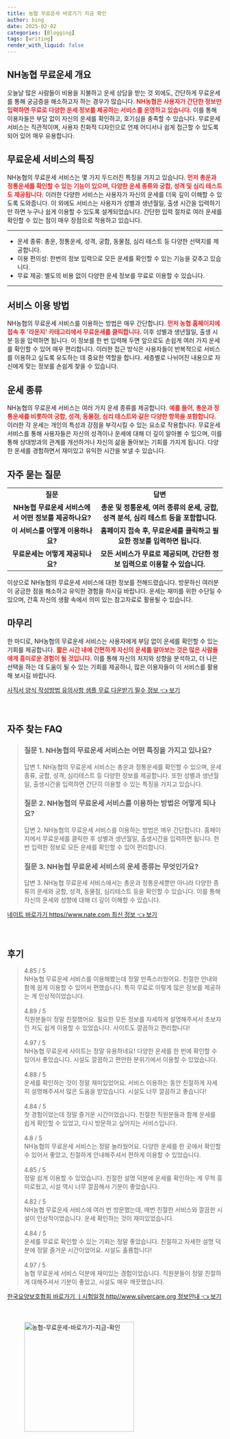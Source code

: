 ```yaml
---
title: 농협 무료운세 바로가기 지금 확인
author: bing
date: 2025-02-02
categories: [Blogging]
tags: [writing]
render_with_liquid: false
---
```



<h2 id='NH농협 무료운세 개요'>NH농협 무료운세 개요</h2>

<p>오늘날 많은 사람들이 비용을 지불하고 운세 상담을 받는 것 외에도, 간단하게 무료운세를 통해 궁금증을 해소하고자 하는 경우가 많습니다. <b><span style="color: #ee2323;">NH농협은 사용자가 간단한 정보만 입력하면 무료로 다양한 운세 정보를 제공하는 서비스를 운영하고 있습니다.</span></b> 이를 통해 이용자들은 부담 없이 자신의 운세를 확인하고, 호기심을 충족할 수 있습니다. 무료운세 서비스는 직관적이며, 사용자 친화적 디자인으로 언제 어디서나 쉽게 접근할 수 있도록 되어 있어 매우 유용합니다.</p>

<h2 id='무료운세 서비스의 특징'>무료운세 서비스의 특징</h2>

<p>NH농협의 무료운세 서비스는 몇 가지 두드러진 특징을 가지고 있습니다. <b><span style="color: #ee2323;">먼저 총운과 정통운세를 확인할 수 있는 기능이 있으며, 다양한 운세 종류와 궁합, 성격 및 심리 테스트도 제공됩니다.</span></b> 이러한 다양한 서비스는 사용자가 자신의 운세를 더욱 깊이 이해할 수 있도록 도와줍니다. 이 외에도 서비스는 사용자가 성별과 생년월일, 출생 시간을 입력하기만 하면 누구나 쉽게 이용할 수 있도록 설계되었습니다. 간단한 입력 절차로 여러 운세를 확인할 수 있는 점이 매우 장점으로 작용하고 있습니다.</p>

<hr />

<ul>
    <li>운세 종류: 총운, 정통운세, 성격, 궁합, 동물점, 심리 테스트 등 다양한 선택지를 제공합니다.</li>
    <li>이용 편의성: 한번의 정보 입력으로 모든 운세를 확인할 수 있는 기능을 갖추고 있습니다.</li>
    <li>무료 제공: 별도의 비용 없이 다양한 운세 정보를 무료로 이용할 수 있습니다.</li>
</ul>

<hr />

<h2 id='서비스 이용 방법'>서비스 이용 방법</h2>

<p>NH농협의 무료운세 서비스를 이용하는 방법은 매우 간단합니다. <b><span style="color: #ee2323;">먼저 농협 홈페이지에 접속 후 '라운지' 카테고리에서 무료운세를 클릭합니다.</span></b> 이후 성별과 생년월일, 출생 시분 등을 입력하면 됩니다. 이 정보를 한 번 입력해 두면 앞으로도 손쉽게 여러 가지 운세를 확인할 수 있어 매우 편리합니다. 이러한 접근 방식은 사용자들이 반복적으로 서비스를 이용하고 싶도록 유도하는 데 중요한 역할을 합니다. 세층별로 나뉘어진 내용으로 자신에게 맞는 정보를 손쉽게 찾을 수 있습니다.</p>

<h2 id='운세 종류'>운세 종류</h2>

<p>NH농협의 무료운세 서비스는 여러 가지 운세 종류를 제공합니다. <b><span style="color: #ee2323;">예를 들어, 총운과 정통운세를 비롯하여 궁합, 성격, 동물점, 심리 테스트와 같은 다양한 항목을 포함합니다.</span></b> 이러한 각 운세는 개인의 특성과 강점을 부각시킬 수 있는 요소로 작용합니다. 무료운세 서비스를 통해 사용자들은 자신의 성격이나 운세에 대해 더 깊이 알아볼 수 있으며, 이를 통해 상대방과의 관계를 개선하거나 자신의 삶을 돌아보는 기회를 가지게 됩니다. 다양한 운세를 경험하면서 재미있고 유익한 시간을 보낼 수 있습니다.</p>

<h2 id='자주 묻는 질문'>자주 묻는 질문</h2>

<table>
    <tr>
        <td style="text-align: center; height: 17px;"><b>질문</b></td>
        <td style="text-align: center; height: 17px;"><b>답변</b></td>
    </tr>
    <tr>
        <td style="text-align: center; height: 17px;"><b>NH농협 무료운세 서비스에서 어떤 정보를 제공하나요?</b></td>
        <td style="text-align: center; height: 17px;"><b>총운 및 정통운세, 여러 종류의 운세, 궁합, 성격 분석, 심리 테스트 등을 포함합니다.</b></td>
    </tr>
    <tr>
        <td style="text-align: center; height: 17px;"><b>이 서비스를 어떻게 이용하나요?</b></td>
        <td style="text-align: center; height: 17px;"><b>홈페이지 접속 후, 무료운세를 클릭하고 필요한 정보를 입력하면 됩니다.</b></td>
    </tr>
    <tr>
        <td style="text-align: center; height: 17px;"><b>무료운세는 어떻게 제공되나요?</b></td>
        <td style="text-align: center; height: 17px;"><b>모든 서비스가 무료로 제공되며, 간단한 정보 입력으로 이용할 수 있습니다.</b></td>
    </tr>
</table>

<p>이상으로 NH농협의 무료운세 서비스에 대한 정보를 전해드렸습니다. 방문하신 여러분이 궁금한 점을 해소하고 유익한 경험을 하시길 바랍니다. 운세는 재미를 위한 수단일 수 있으며, 간혹 자신의 생활 속에서 의미 있는 참고자료로 활용될 수 있습니다.</p>

<h2 id='마무리'>마무리</h2>

<p>한 마디로, NH농협의 무료운세 서비스는 사용자에게 부담 없이 운세를 확인할 수 있는 기회를 제공합니다. <b><span style="color: #ee2323;">짧은 시간 내에 간편하게 자신의 운세를 알아보는 것은 많은 사람들에게 흥미로운 경험이 될 것입니다.</span></b> 이를 통해 자신의 처지와 성향을 분석하고, 더 나은 선택을 하는 데 도움이 될 수 있는 기회를 제공하니, 많은 이용자들이 이 서비스를 활용해 보시길 바랍니다.</p>


<p><a class="click-button" title="사직서 양식 작성방법 유의사항 샘플 무료 다운받기 필수 정보" href="https://blackassets.github.io/posts/%EC%82%AC%EC%A7%81%EC%84%9C-%EC%96%91%EC%8B%9D-%EC%9E%91%EC%84%B1%EB%B0%A9%EB%B2%95-%EC%9C%A0%EC%9D%98%EC%82%AC%ED%95%AD-%EC%83%98%ED%94%8C-%EB%AC%B4%EB%A3%8C-%EB%8B%A4%EC%9A%B4%EB%B0%9B%EA%B8%B0-%ED%95%84%EC%88%98-%EC%A0%95%EB%B3%B4/" rel="dofollow">사직서 양식 작성방법 유의사항 샘플 무료 다운받기 필수 정보 👈 보기</a></p><br>
<h2 id='자주_찾는_FAQ'>자주 찾는 FAQ</h2>
<div itemscope="" itemtype="https://schema.org/FAQPage"> 
<blockquote> 
<div itemscope="" itemprop="mainEntity" itemtype="https://schema.org/Question"> 
<h3 itemprop="name">질문 1. NH농협의 무료운세 서비스는 어떤 특징을 가지고 있나요?</h3> 
<div itemscope="" itemprop="acceptedAnswer" itemtype="https://schema.org/Answer"> 
<span itemprop="text"> 
<p>답변 1. NH농협의 무료운세 서비스는 총운과 정통운세를 확인할 수 있으며, 운세 종류, 궁합, 성격, 심리테스트 등 다양한 정보를 제공합니다. 또한 성별과 생년월일, 출생시간을 입력하면 간단히 이용할 수 있는 특징을 가지고 있습니다.</p> 
</span> 
</div> 
</div> 

<div itemscope="" itemprop="mainEntity" itemtype="https://schema.org/Question"> 
<h3 itemprop="name">질문 2. NH농협의 무료운세 서비스를 이용하는 방법은 어떻게 되나요?</h3> 
<div itemscope="" itemprop="acceptedAnswer" itemtype="https://schema.org/Answer"> 
<span itemprop="text"> 
<p>답변 2. NH농협의 무료운세 서비스를 이용하는 방법은 매우 간단합니다. 홈페이지에서 무료운세를 클릭한 후 성별과 생년월일, 출생시간을 입력하면 됩니다. 한 번 입력한 정보로 모든 운세를 확인할 수 있어 편리합니다.</p> 
</span> 
</div> 
</div> 

<div itemscope="" itemprop="mainEntity" itemtype="https://schema.org/Question"> 
<h3 itemprop="name">질문 3. NH농협 무료운세 서비스의 운세 종류는 무엇인가요?</h3> 
<div itemscope="" itemprop="acceptedAnswer" itemtype="https://schema.org/Answer"> 
<span itemprop="text"> 
<p>답변 3. NH농협 무료운세 서비스에서는 총운과 정통운세뿐만 아니라 다양한 종류의 운세와 궁합, 성격, 동물점, 심리테스트 등을 확인할 수 있습니다. 이를 통해 자신의 운세와 성향에 대해 더 깊이 이해할 수 있습니다.</p> 
</span> 
</div> 
</div> 

</blockquote> 
</div>
<p><a class="click-button" title="네이트 바로가기 https//www.nate.com 최신 정보" href="https://blackassets.github.io/posts/%EB%84%A4%EC%9D%B4%ED%8A%B8-%EB%B0%94%EB%A1%9C%EA%B0%80%EA%B8%B0-httpswww.nate.com-%EC%B5%9C%EC%8B%A0-%EC%A0%95%EB%B3%B4/" rel="dofollow">네이트 바로가기 https//www.nate.com 최신 정보 👈 보기</a></p><br>
<h2 id='후기'>후기</h2>
<div itemscope itemtype="https://schema.org/Product">
  <blockquote>
  <div itemprop="review" itemscope itemtype="https://schema.org/Review">
      <div itemprop="reviewRating" itemscope itemtype="https://schema.org/Rating"> <span itemprop="ratingValue">4.85</span> / <span itemprop="bestRating">5</span> </div>
      <span itemprop="reviewBody">NH농협 무료운세 서비스를 이용해봤는데 정말 만족스러웠어요. 친절한 안내와 함께 쉽게 이용할 수 있어서 편했습니다. 특히 무료로 이렇게 많은 정보를 제공하는 게 인상적이었습니다.</span>
  </div>
  <br>
  <div itemprop="review" itemscope itemtype="https://schema.org/Review">
      <div itemprop="reviewRating" itemscope itemtype="https://schema.org/Rating"> <span itemprop="ratingValue">4.89</span> / <span itemprop="bestRating">5</span> </div>
      <span itemprop="reviewBody">직원분들이 정말 친절했어요. 필요한 모든 정보를 자세하게 설명해주셔서 초보자인 저도 쉽게 이용할 수 있었습니다. 사이트도 깔끔하고 편리합니다!</span>
  </div>
  <br>
  <div itemprop="review" itemscope itemtype="https://schema.org/Review">
      <div itemprop="reviewRating" itemscope itemtype="https://schema.org/Rating"> <span itemprop="ratingValue">4.97</span> / <span itemprop="bestRating">5</span> </div>
      <span itemprop="reviewBody">NH농협 무료운세 사이트는 정말 유용하네요! 다양한 운세를 한 번에 확인할 수 있어서 좋았습니다. 시설도 깔끔하고 편안한 분위기에서 이용할 수 있었습니다.</span>
  </div>
  <br>
  <div itemprop="review" itemscope itemtype="https://schema.org/Review">
      <div itemprop="reviewRating" itemscope itemtype="https://schema.org/Rating"> <span itemprop="ratingValue">4.88</span> / <span itemprop="bestRating">5</span> </div>
      <span itemprop="reviewBody">운세를 확인하는 것이 정말 재미있었어요. 서비스 이용하는 동안 친절하게 자세히 설명해주셔서 많은 도움을 받았습니다. 시설도 너무 깔끔하고 좋습니다!</span>
  </div>
  <br>
  <div itemprop="review" itemscope itemtype="https://schema.org/Review">
      <div itemprop="reviewRating" itemscope itemtype="https://schema.org/Rating"> <span itemprop="ratingValue">4.84</span> / <span itemprop="bestRating">5</span> </div>
      <span itemprop="reviewBody">첫 경험이었는데 정말 즐거운 시간이었습니다. 친절한 직원분들과 함께 운세를 쉽게 확인할 수 있었고, 다시 방문하고 싶어지는 서비스입니다.</span>
  </div>
  <br>
  <div itemprop="review" itemscope itemtype="https://schema.org/Review">
      <div itemprop="reviewRating" itemscope itemtype="https://schema.org/Rating"> <span itemprop="ratingValue">4.8</span> / <span itemprop="bestRating">5</span> </div>
      <span itemprop="reviewBody">NH농협의 무료운세 서비스는 정말 놀라웠어요. 다양한 운세를 한 곳에서 확인할 수 있어서 좋았고, 친절하게 안내해주셔서 편하게 이용할 수 있었습니다.</span>
  </div>
  <br>
  <div itemprop="review" itemscope itemtype="https://schema.org/Review">
      <div itemprop="reviewRating" itemscope itemtype="https://schema.org/Rating"> <span itemprop="ratingValue">4.85</span> / <span itemprop="bestRating">5</span> </div>
      <span itemprop="reviewBody">정말 쉽게 이용할 수 있었습니다. 친절한 설명 덕분에 운세를 확인하는 게 무척 흥미로웠고, 시설 역시 너무 깔끔해서 기분이 좋았습니다.</span>
  </div>
  <br>
  <div itemprop="review" itemscope itemtype="https://schema.org/Review">
      <div itemprop="reviewRating" itemscope itemtype="https://schema.org/Rating"> <span itemprop="ratingValue">4.82</span> / <span itemprop="bestRating">5</span> </div>
      <span itemprop="reviewBody">NH농협 무료운세 서비스에 여러 번 방문했는데, 매번 친절한 서비스와 깔끔한 시설이 인상적이었습니다. 운세 확인하는 것이 재미있었습니다.</span>
  </div>
  <br>
  <div itemprop="review" itemscope itemtype="https://schema.org/Review">
      <div itemprop="reviewRating" itemscope itemtype="https://schema.org/Rating"> <span itemprop="ratingValue">4.84</span> / <span itemprop="bestRating">5</span> </div>
      <span itemprop="reviewBody">운세를 무료로 확인할 수 있는 기회는 정말 좋았습니다. 친절하고 자세한 설명 덕분에 정말 즐거운 시간이었어요. 시설도 훌륭합니다!</span>
  </div>
  <br>
  <div itemprop="review" itemscope itemtype="https://schema.org/Review">
      <div itemprop="reviewRating" itemscope itemtype="https://schema.org/Rating"> <span itemprop="ratingValue">4.97</span> / <span itemprop="bestRating">5</span> </div>
      <span itemprop="reviewBody">농협 무료운세 서비스 덕분에 재미있는 경험이었습니다. 직원분들이 정말 친절하게 대해주셔서 기분이 좋았고, 시설도 매우 깨끗했습니다.</span>
  </div>
  </blockquote>
</div>
<p><a class="click-button" title="한국요양보호협회 바로가기 ㅣ시험일정 http//www.silvercare.org 정보안내" href="https://blackassets.github.io/posts/%ED%95%9C%EA%B5%AD%EC%9A%94%EC%96%91%EB%B3%B4%ED%98%B8%ED%98%91%ED%9A%8C-%EB%B0%94%EB%A1%9C%EA%B0%80%EA%B8%B0-%E3%85%A3%EC%8B%9C%ED%97%98%EC%9D%BC%EC%A0%95-httpwww.silvercare.org-%EC%A0%95%EB%B3%B4%EC%95%88%EB%82%B4/" rel="dofollow">한국요양보호협회 바로가기 ㅣ시험일정 http//www.silvercare.org 정보안내 👈 보기</a></p><br>
<figure class="image"><img src="https://blackassets.github.io/assets/img/thumbnail/농협-무료운세-바로가기-지금-확인.webp" alt="농협-무료운세-바로가기-지금-확인" width="256" height="256"></figure>